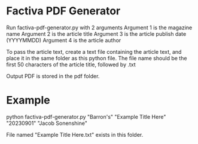 # Factiva PDF Generator

Run factiva-pdf-generator.py with 2 arguments
Argument 1 is the magazine name
Argument 2 is the article title
Argument 3 is the article publish date (YYYYMMDD)
Argument 4 is the article author

To pass the article text, create a text file containing the article text, and place it in the same folder as this python file.
The file name should be the first 50 characters of the article title, followed by .txt

Output PDF is stored in the pdf folder.

# Example

python factiva-pdf-generator.py "Barron's" "Example Title Here" "20230901" "Jacob Sonenshine"

File named "Example Title Here.txt" exists in this folder.
